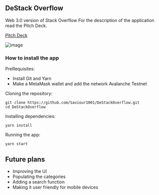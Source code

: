 ## DeStack Overflow

Web 3.0 version of Stack Overflow
For the description of the application read the Pitch Deck.

[Pitch Deck](https://www.canva.com/design/DAE27MPU3V0/IuT5ZJcYjo9dVVEbf5lmgw/view?utm_content=DAE27MPU3V0&utm_campaign=designshare&utm_medium=link&utm_source=sharebutton)

![image](https://user-images.githubusercontent.com/71517788/156369633-be543a8d-c67d-45f6-ad7c-2e8101745715.png)

### How to install the app

PreRequisites:

- Install Git and Yarn
- Make a MetaMask wallet and add the network Avalanche Testnet

Cloning the repository:

```
git clone https://github.com/Saviour1001/DeStackOverflow.git
cd DeStackOverflow
```

Installing dependencies:

```
yarn install
```

Running the app:

```
yarn start
```

## Future plans

- Improving the UI
- Populating the categories
- Adding a search function
- Making it user friendly for mobile devices
